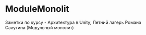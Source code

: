 # ModuleMonolit
Заметки по курсу - Архитектура в Unity, Летний лагерь Романа Сакутина (Модульный монолит)
